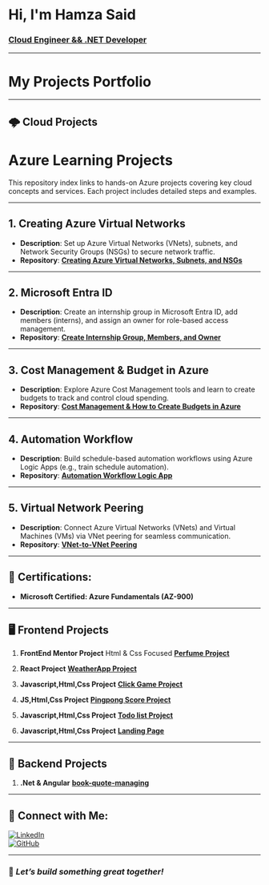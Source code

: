 
# Hi, I'm Hamza Said  
### [Cloud Engineer && .NET Developer](https://www.linkedin.com/in/hamza-said-mohamed-b2101524b/)

---
# My Projects Portfolio
---

## 🌩️ Cloud Projects

# Azure Learning Projects

This repository index links to hands-on Azure projects covering key cloud concepts and services. Each project includes detailed steps and examples.

---

## 1. Creating Azure Virtual Networks
- **Description**: Set up Azure Virtual Networks (VNets), subnets, and Network Security Groups (NSGs) to secure network traffic.  
- **Repository**: [**Creating Azure Virtual Networks, Subnets, and NSGs**](https://github.com/nsohamza/AzureVnet)

---

## 2. Microsoft Entra ID
- **Description**: Create an internship group in Microsoft Entra ID, add members (interns), and assign an owner for role-based access management.  
- **Repository**: [**Create Internship Group, Members, and Owner**](https://github.com/nsohamza/MicrosoftEntraID)

---

## 3. Cost Management & Budget in Azure
- **Description**: Explore Azure Cost Management tools and learn to create budgets to track and control cloud spending.  
- **Repository**: [**Cost Management & How to Create Budgets in Azure**](https://github.com/nsohamza/Budget)

---

## 4. Automation Workflow
- **Description**: Build schedule-based automation workflows using Azure Logic Apps (e.g., train schedule automation).  
- **Repository**: [**Automation Workflow Logic App**](https://github.com/nsohamza/TrainSchedule)

---

## 5. Virtual Network Peering
- **Description**: Connect Azure Virtual Networks (VNets) and Virtual Machines (VMs) via VNet peering for seamless communication.  
- **Repository**: [**VNet-to-VNet Peering**](https://github.com/nsohamza/Virtual-Network-Peering)

---

## 📝 Certifications:
- **Microsoft Certified: Azure Fundamentals (AZ-900)**
  
---

## 🖥️ Frontend Projects

1. **FrontEnd Mentor Project**
   Html & Css Focused
[**Perfume Project**](https://github.com/nsohamza/perfumeprojrepo)

2. **React Project**
[**WeatherApp Project**](https://github.com/nsohamza/ReactWeather-app)

3. **Javascript,Html,Css Project**
[**Click Game Project**](https://github.com/nsohamza/JSprojectpvt2)

4. **JS,Html,Css Project**
   [**Pingpong Score Project**](https://github.com/nsohamza/pingpongscoreJSpvt2)

5. **Javascript,Html,Css Project**
   [**Todo list Project**](https://github.com/nsohamza/todolistJSpvt2)

6. **Javascript,Html,Css Project**
   [**Landing Page**](https://github.com/nsohamza/landingpage)

---
## 🔧 Backend Projects

1. **.Net & Angular**
   [**book-quote-managing**](https://github.com/nsohamza/book-quote-manager)

---

## 🤳 Connect with Me:

[![LinkedIn](https://img.shields.io/badge/LinkedIn-Hamza_Said-blue?logo=linkedin)](https://www.linkedin.com/in/hamza-said-mohamed-b2101524b/)  
[![GitHub](https://img.shields.io/badge/GitHub-nsohamza-lightgrey?logo=github)](https://github.com/nsohamza)

---

### 🌟 *Let’s build something great together!*


